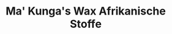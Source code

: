 ---
title: "Ma' Kunga's Wax Afrikanische Stoffe"
url: /bonn/ma-kungas-wax-afrikanische-stoffe/
shop: Kleidung
---
